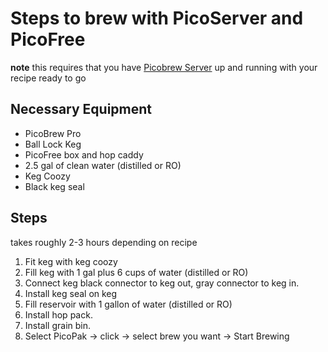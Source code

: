 # Steps to brew with PicoServer and PicoFree

**note** this requires that you have [Picobrew Server](https://github.com/chiefwigms/picobrew_pico) up and running with your recipe ready to go

## Necessary Equipment

* PicoBrew Pro
* Ball Lock Keg
* PicoFree box and hop caddy
* 2.5 gal of clean water (distilled or RO)
* Keg Coozy
* Black keg seal

## Steps
takes roughly 2-3 hours depending on recipe

1. Fit keg with keg coozy
1. Fill keg with 1 gal plus 6 cups of water (distilled or RO)
1. Connect keg black connector to keg out, gray connector to keg in.
1. Install keg seal on keg
1. Fill reservoir with 1 gallon of water (distilled or RO)
1. Install hop pack.
1. Install grain bin. 
1. Select PicoPak -> click -> select brew you want -> Start Brewing

